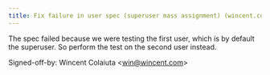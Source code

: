 ```yaml
---
title: Fix failure in user spec (superuser mass assignment) (wincent.com, 7636e1d)
---
```


The spec failed because we were testing the first user, which is by default the superuser. So perform the test on the second user instead.

Signed-off-by: Wincent Colaiuta &lt;win@wincent.com&gt;
